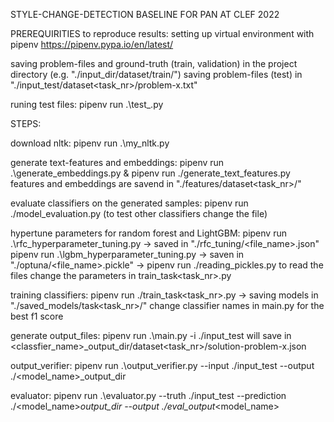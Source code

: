 STYLE-CHANGE-DETECTION BASELINE FOR PAN AT CLEF 2022

PREREQUIRITIES to reproduce results:
setting up virtual environment with pipenv
https://pipenv.pypa.io/en/latest/

saving problem-files and ground-truth (train, validation) in the project directory (e.g. "./input_dir/dataset<number>/train/")
saving problem-files (test) in "./input_test/dataset<task_nr>/problem-x.txt"

runing test files:
pipenv run .\test_<name>.py

STEPS:

download nltk:
pipenv run .\my_nltk.py

generate text-features and embeddings:
pipenv run .\generate_embeddings.py & pipenv run ./generate_text_features.py
features and embeddings are savend in "./features/dataset<task_nr>/"

evaluate classifiers on the generated samples:
pipenv run ./model_evaluation.py (to test other classifiers change the file)

hypertune parameters for random forest and LightGBM:
pipenv run .\rfc_hyperparameter_tuning.py -> saved in "./rfc_tuning/<file_name>.json"
pipenv run .\lgbm_hyperparameter_tuning.py -> saven in "./optuna/<file_name>.pickle" -> pipenv run ./reading_pickles.py to read the files
change the parameters in train_task<task_nr>.py

training classifiers:
pipenv run ./train_task<task_nr>.py -> saving models in "./saved_models/task<task_nr>/"
change classifier names in main.py for the best f1 score

generate output_files:
pipenv run .\main.py -i ./input_test
will save in <classfier_name>_output_dir/dataset<task_nr>/solution-problem-x.json

output_verifier:
pipenv run .\output_verifier.py --input ./input_test --output ./<model_name>_output_dir

evaluator:
pipenv run .\evaluator.py --truth ./input_test --prediction ./<model_name>_output_dir --output ./eval_output_<model_name>



